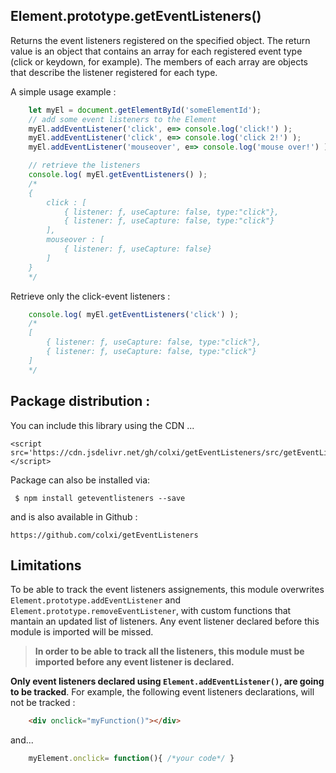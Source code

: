 ## Element.prototype.getEventListeners()

Returns the event listeners registered on the specified object. The return value is an object that contains an array for each registered event type (click or keydown, for example). The members of each array are objects that describe the listener registered for each type. 




A simple usage example :
```javascript    
    let myEl = document.getElementById('someElementId');
    // add some event listeners to the Element
    myEl.addEventListener('click', e=> console.log('click!') );
    myEl.addEventListener('click', e=> console.log('click 2!') );
    myEl.addEventListener('mouseover', e=> console.log('mouse over!') );

	// retrieve the listeners
    console.log( myEl.getEventListeners() );
    /*
    { 
    	click : [
			{ listener: ƒ, useCapture: false, type:"click"},
			{ listener: ƒ, useCapture: false, type:"click"}
        ],
		mouseover : [
			{ listener: ƒ, useCapture: false}
		]
    }
    */
```

Retrieve only the click-event listeners :
```javascript     
    console.log( myEl.getEventListeners('click') );
    /*
    [
        { listener: ƒ, useCapture: false, type:"click"},
        { listener: ƒ, useCapture: false, type:"click"}
    ]
    */
```
## Package distribution :
You can include this library using the CDN ...

```
<script src='https://cdn.jsdelivr.net/gh/colxi/getEventListeners/src/getEventListeners.min.js'></script>
```


Package can also be installed via:

```
 $ npm install geteventlisteners --save
```

and is also available in Github :

```
https://github.com/colxi/getEventListeners
```

## Limitations

To be able to track the event listeners assignements, this module overwrites `Element.prototype.addEventListener` and `Element.prototype.removeEventListener`, with custom functions that mantain  an updated list of listeners. 
Any event listener declared before this module is imported will be missed.

> **In order to be able to track all the listeners, this module must be imported before any event listener is declared.**

**Only event listeners declared using `Element.addEventListener()`, are going to be tracked**. For example, the following event listeners declarations, will not be tracked :
```html
	<div onclick="myFunction()"></div>
```
and...
```javascript
	myElement.onclick= function(){ /*your code*/ }
```